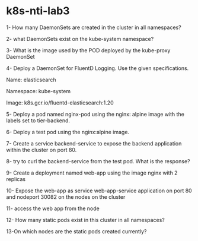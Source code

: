 # k8s-nti-lab3
1- How many DaemonSets are created in the cluster in all namespaces?

2- what DaemonSets exist on the kube-system namespace?

3- What is the image used by the POD deployed by the kube-proxy DaemonSet

4- Deploy a DaemonSet for FluentD Logging. Use the given specifications.

Name: elasticsearch

Namespace: kube-system

Image: k8s.gcr.io/fluentd-elasticsearch:1.20

5- Deploy a pod named nginx-pod using the nginx: alpine image with the labels set to tier-backend.

6- Deploy a test pod using the nginx:alpine image.

7- Create a service backend-service to expose the backend application within the cluster on port 80.

8- try to curl the backend-service from the test pod. What is the response?

9- Create a deployment named web-app using the image nginx with 2 replicas

10- Expose the web-app as service web-app-service application on port 80 and nodeport 30082 on the nodes on the cluster

11- access the web app from the node

12- How many static pods exist in this cluster in all namespaces?

13-On which nodes are the static pods created currently?
